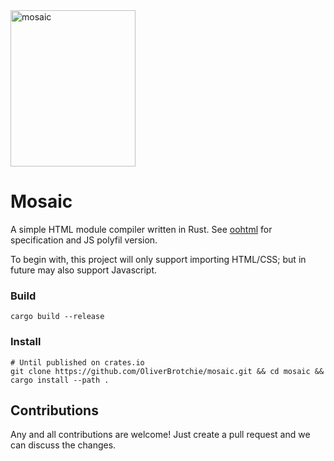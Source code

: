 <img src="http://external-content.duckduckgo.com/iu/?u=https%3A%2F%2Fimage.flaticon.com%2Ficons%2Fpng%2F512%2F1200%2F1200822.png&f=1&nofb=1" alt="mosaic" title="Mosaic" width="200" height="250" />

# Mosaic

A simple HTML module compiler written in Rust. See [oohtml](https://github.com/webqit/oohtml) for specification and JS polyfil version.

To begin with, this project will only support importing HTML/CSS; but in future may also support Javascript.

### Build

```shell
cargo build --release
```

### Install

```shell
# Until published on crates.io
git clone https://github.com/OliverBrotchie/mosaic.git && cd mosaic && cargo install --path .
```

## Contributions
Any and all contributions are welcome! Just create a pull request and we can discuss the changes.
